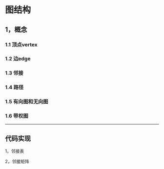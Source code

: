 # 图结构



## 1，概念

### 1.1 顶点vertex

### 1.2 边edge

### 1.3 邻接

### 1.4 路径

### 1.5 有向图和无向图

### 1.6 带权图

------

## 代码实现

1，邻接表

2，邻接矩阵





